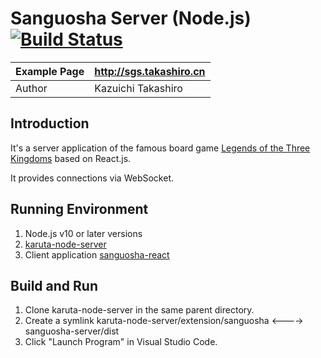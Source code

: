 Sanguosha Server (Node.js) [![Build Status](https://www.travis-ci.org/takashiro/sanguosha-server.svg?branch=dev)](https://www.travis-ci.org/takashiro/sanguosha-server)
==========

| Example Page |  http://sgs.takashiro.cn     |
|--------------|------------------------------|
| Author       |    Kazuichi Takashiro        |


Introduction
------------

It's a server application of the famous board game [Legends of the Three Kingdoms](https://en.wikipedia.org/wiki/Legends_of_the_Three_Kingdoms) based on React.js.

It provides connections via WebSocket.


Running Environment
-------------------
1. Node.js v10 or later versions
1. [karuta-node-server](https://github.com/takashiro/karuta-node-server)
2. Client application [sanguosha-react](https://github.com/takashiro/sanguosha-react)

Build and Run
-------------
1. Clone karuta-node-server in the same parent directory.
1. Create a symlink karuta-node-server/extension/sanguosha <----> sanguosha-server/dist
1. Click "Launch Program" in Visual Studio Code.
